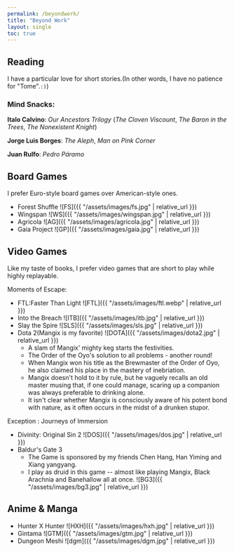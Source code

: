 ```yaml
---
permalink: /beyondwork/
title: "Beyond Work"
layout: single
toc: true
---
```


## Reading

I have a particular love for short stories.(In other words, I have no patience for "Tome".`:)`)

### Mind Snacks:

**Italo Calvino**: *Our Ancestors Trilogy* (*The Cloven Viscount*, *The Baron in the Trees*, *The Nonexistent Knight*)

**Jorge Luis Borges**: *The Aleph*, *Man on Pink Corner*

**Juan Rulfo**: *Pedro Páramo*



## Board Games

I prefer Euro-style board games over American-style ones.

- Forest Shuffle
![FS]({{ "/assets/images/fs.jpg" | relative_url }})
- Wingspan
![WS]({{ "/assets/images/wingspan.jpg" | relative_url }})
- Agricola
![AG]({{ "/assets/images/agricola.jpg" | relative_url }})
- Gaia Project
![GP]({{ "/assets/images/gaia.jpg" | relative_url }})
  
## Video Games

Like my taste of books, I prefer video games that are short to play while highly replayable.

Moments of Escape:

- FTL:Faster Than Light
![FTL]({{ "/assets/images/ftl.webp" | relative_url }})
- Into the Breach
![ITB]({{ "/assets/images/itb.jpg" | relative_url }})
- Slay the Spire
![SLS]({{ "/assets/images/sls.jpg" | relative_url }})
- Dota 2(Mangix is my favorite)
![DOTA]({{ "/assets/images/dota2.jpg" | relative_url }})
    - A slam of Mangix' mighty keg starts the festivities.
    - The Order of the Oyo's solution to all problems - another round!
    - When Mangix won his title as the Brewmaster of the Order of Oyo, he also claimed his place in the mastery of inebriation.
    - Mangix doesn't hold to it by rule, but he vaguely recalls an old master musing that, if one could manage, scaring up a companion was always preferable to drinking alone.
    - It isn't clear whether Mangix is consciously aware of his potent bond with nature, as it often occurs in the midst of a drunken stupor.

Exception : Journeys of Immersion

- Divinity: Original Sin 2
![DOS]({{ "/assets/images/dos.jpg" | relative_url }})
- Baldur's Gate 3
    - The Game is sponsored by my friends Chen Hang, Han Yiming and Xiang yangyang.
    - I play as druid in this game -- almost like playing Mangix, Black Arachnia and Banehallow all at once.
![BG3]({{ "/assets/images/bg3.jpg" | relative_url }})

## Anime & Manga

- Hunter X Hunter
![HXH]({{ "/assets/images/hxh.jpg" | relative_url }})
- Gintama
![GTM]({{ "/assets/images/gtm.jpg" | relative_url }})
- Dungeon Meshi
![dgm]({{ "/assets/images/dgm.jpg" | relative_url }})